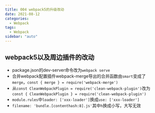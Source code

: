 ```yaml
---
title: 004 webpack5的升级改动
date: 2021-08-12
categories:
  - Webpack
tags:
  - Webpack
sidebar: "auto"
---
```


## webpack5以及周边插件的改动
- package.json的dev-server命令改为`webpack serve`
- 合并webpack配置插件webpack-merge导出的合并函数由`smart`变成了`merge`，`const { merge } = require('webpack-merge')`
- 从`const CleanWebpackPlugin = require('clean-webpack-plugin')`改为`const { CleanWebpackPlugin } = require('clean-webpack-plugin')`
- `module.rules`中`loader: ['xxx-loader']`换成`use: ['xxx-loader']`
- `filename: 'bundle.[contenthash:8].js'`其中`h`换成小写，大写无效